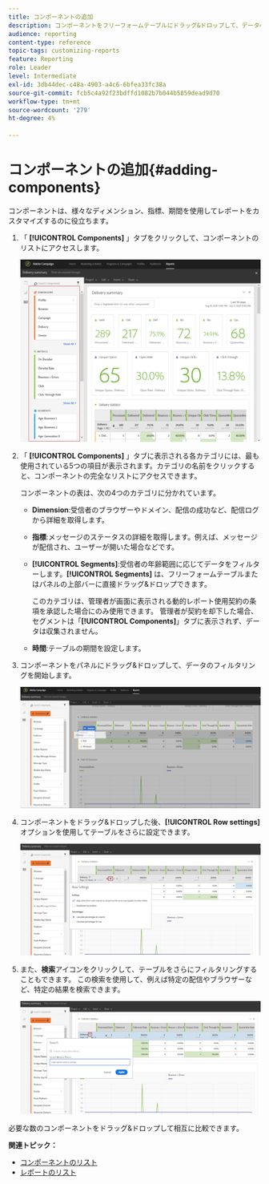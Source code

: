 ```yaml
---
title: コンポーネントの追加
description: コンポーネントをフリーフォームテーブルにドラッグ&ドロップして、データのフィルタリングとレポートの作成を開始します。
audience: reporting
content-type: reference
topic-tags: customizing-reports
feature: Reporting
role: Leader
level: Intermediate
exl-id: 3db44dec-c48a-4903-a4c6-6bfea33fc38a
source-git-commit: fcb5c4a92f23bdffd1082b7b044b5859dead9d70
workflow-type: tm+mt
source-wordcount: '279'
ht-degree: 4%

---
```


# コンポーネントの追加{#adding-components}

コンポーネントは、様々なディメンション、指標、期間を使用してレポートをカスタマイズするのに役立ちます。

1. 「 **[!UICONTROL Components]** 」タブをクリックして、コンポーネントのリストにアクセスします。

   ![](assets/dynamic_report_components.png)

1. 「 **[!UICONTROL Components]** 」タブに表示される各カテゴリには、最も使用されている5つの項目が表示されます。カテゴリの名前をクリックすると、コンポーネントの完全なリストにアクセスできます。

   コンポーネントの表は、次の4つのカテゴリに分かれています。

   * **Dimension**:受信者のブラウザーやドメイン、配信の成功など、配信ログから詳細を取得します。
   * **指標**:メッセージのステータスの詳細を取得します。例えば、メッセージが配信され、ユーザーが開いた場合などです。
   * **[!UICONTROL Segments]**:受信者の年齢範囲に応じてデータをフィルターします。**[!UICONTROL Segments]** は、フリーフォームテーブルまたはパネルの上部バーに直接ドラッグ&amp;ドロップできます。

      このカテゴリは、管理者が画面に表示される動的レポート使用契約の条項を承認した場合にのみ使用できます。 管理者が契約を却下した場合、セグメントは「**[!UICONTROL Components]**」タブに表示されず、データは収集されません。

   * **時間**:テーブルの期間を設定します。

1. コンポーネントをパネルにドラッグ&amp;ドロップして、データのフィルタリングを開始します。

   ![](assets/dynamic_report_components_2.png)

1. コンポーネントをドラッグ&amp;ドロップした後、**[!UICONTROL Row settings]**&#x200B;オプションを使用してテーブルをさらに設定できます。

   ![](assets/dynamic_report_components_3.png)

1. また、**検索**&#x200B;アイコンをクリックして、テーブルをさらにフィルタリングすることもできます。 この検索を使用して、例えば特定の配信やブラウザーなど、特定の結果を検索できます。

   ![](assets/dynamic_report_components_4.png)

必要な数のコンポーネントをドラッグ&amp;ドロップして相互に比較できます。

**関連トピック：**

* [コンポーネントのリスト](../../reporting/using/list-of-components-.md)
* [レポートのリスト](../../reporting/using/defining-the-report-period.md)
